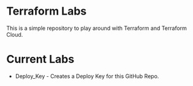 # Terraform Labs
This is a simple repository to play around with Terraform and Terraform Cloud.

# Current Labs
- Deploy_Key - Creates a Deploy Key for this GitHub Repo.
